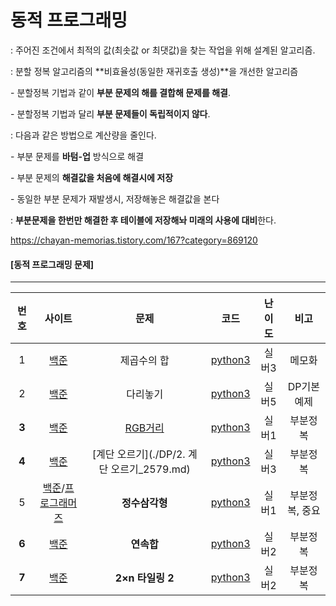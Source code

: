 # 동적 프로그래밍

: 주어진 조건에서 최적의 값(최솟값 or 최댓값)을 찾는 작업을 위해 설계된 알고리즘.

: 분할 정복 알고리즘의 **비효율성(동일한 재귀호출 생성)**을 개선한 알고리즘

  \- 분할정복 기법과 같이 **부분 문제의 해를 결합해 문제를 해결**.

  \- 분할정복 기법과 달리 **부분 문제들이 독립적이지 않다**.

: 다음과 같은 방법으로 계산량을 줄인다.

  \- 부분 문제를 **바텀-업** 방식으로 해결

  \- 부분 문제의 **해결값을 처음에 해결시에 저장**

  \- 동일한 부분 문제가 재발생시, 저장해놓은 해결값을 본다

: **부분문제을 한번만 해결한 후 테이블에 저장해놔 미래의 사용에 대비**한다.

https://chayan-memorias.tistory.com/167?category=869120



#### [동적 프로그래밍 문제]

----

| 번호  |                            사이트                            |                    문제                    |                    코드                     | 난이도 |      비고      |
| :---: | :----------------------------------------------------------: | :----------------------------------------: | :-----------------------------------------: | :----: | :------------: |
|   1   |         [백준](https://www.acmicpc.net/problem/1699)         |                제곱수의 합                 | [python3](../Quizes/backjoon/back_1699.py)  | 실버3  |     메모화     |
|   2   |       [백준](](https://www.acmicpc.net/problem/1010))        |                  다리놓기                  | [python3](../Quizes/backjoon/back_1010.py)  | 실버5  |   DP기본예제   |
| **3** |         [백준](https://www.acmicpc.net/problem/1149)         |      [RGB거리](./DP/RGB거리_1149.md)       | [python3](../Quizes/backjoon/back_1149.py)  | 실버1  |    부분정복    |
| **4** |         [백준](https://www.acmicpc.net/problem/2579)         | [계단 오르기](./DP/2. 계단 오르기_2579.md) | [python3](../Quizes/backjoon/back_2579.py)  | 실버3  |    부분정복    |
|   5   | [백준](https://www.acmicpc.net/problem/1932)/[프로그래머즈](https://programmers.co.kr/learn/courses/30/lessons/43105?language=python3) |               **정수삼각형**               | [python3](../Quizes/backjoon/back_1932.py)  | 실버1  | 부분정복, 중요 |
| **6** |         [백준](https://www.acmicpc.net/problem/1912)         |                 **연속합**                 | [python3](../Quizes/backjoon/back_1912.py)  | 실버2  |    부분정복    |
| **7** |        [백준](https://www.acmicpc.net/problem/11727)         |              **2×n 타일링 2**              | [python3](../Quizes/backjoon/back_11727.py) | 실버2  |    부분정복    |

